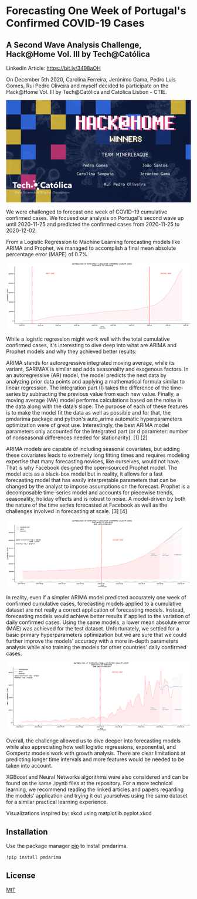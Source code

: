 # Forecasting One Week of Portugal's Confirmed COVID-19 Cases
## A Second Wave Analysis Challenge, Hack@Home Vol. III by Tech@Católica

LinkedIn Article: https://bit.ly/3498aOH

On December 5th 2020, Carolina Ferreira, Jerónimo Gama, Pedro Luis Gomes, Rui Pedro Oliveira and myself decided to participate on the Hack@Home Vol. III by Tech@Católica and Católica Lisbon - CTIE.

![alt text](https://github.com/joaopereiradsantos/covid19-second-wave-forecast/blob/main/images/winner.png?raw=true)

We were challenged to forecast one week of COVID-19 cumulative confirmed cases. We focused our analysis on Portugal's second wave up until 2020-11-25 and predicted the confirmed cases from 2020-11-25 to 2020-12-02.

From a Logistic Regression to Machine Learning forecasting models like ARIMA and Prophet, we managed to accomplish a final mean absolute percentage error (MAPE) of 0.7%.

![alt text](https://github.com/joaopereiradsantos/covid19-second-wave-forecast/blob/main/images/portugal_total_cum_cases.png?raw=true)

While a logistic regression might work well with the total cumulative confirmed cases, it's interesting to dive deep into what are ARIMA and Prophet models and why they achieved better results:

ARIMA stands for autoregressive integrated moving average, while its variant, SARIMAX is similar and adds seasonality and exogenous factors. In an autoregressive (AR) model, the model predicts the next data by analyzing prior data points and applying a mathematical formula similar to linear regression. The integration part (I) takes the difference of the time-series by subtracting the previous value from each new value. Finally, a moving average (MA) model performs calculations based on the noise in the data along with the data’s slope. The purpose of each of these features is to make the model fit the data as well as possible and for that, the pmdarima package and python's auto_arima automatic hyperparameters optimization were of great use. Interestingly, the best ARIMA model parameters only accounted for the Integrated part (or d parameter: number of nonseasonal differences needed for stationarity). [1] [2]

ARIMA models are capable of including seasonal covariates, but adding these covariates leads to extremely long fitting times and requires modeling expertise that many forecasting novices, like ourselves, would not have. That is why Facebook designed the open-sourced Prophet model. The model acts as a black-box model but in reality, it allows for a fast forecasting model that has easily interpretable parameters that can be changed by the analyst to impose assumptions on the forecast. Prophet is a decomposable time-series model and accounts for piecewise trends, seasonality, holiday effects and is robust to noise. A model-driven by both the nature of the time series forecasted at Facebook as well as the challenges involved in forecasting at scale. [3] [4]

![alt text](https://github.com/joaopereiradsantos/covid19-second-wave-forecast/blob/main/images/forecast_cum_cases.png?raw=true)

In reality, even if a simpler ARIMA model predicted accurately one week of confirmed cumulative cases, forecasting models applied to a cumulative dataset are not really a correct application of forecasting models. Instead, forecasting models would achieve better results if applied to the variation of daily confirmed cases. Using the same models, a lower mean absolute error (MAE) was achieved for the test dataset. Unfortunately, we settled for a basic primary hyperparameters optimization but we are sure that we could further improve the models' accuracy with a more in-depth parameters analysis while also training the models for other countries' daily confirmed cases.

![alt text](https://github.com/joaopereiradsantos/covid19-second-wave-forecast/blob/main/images/forecast_day_cases.png?raw=true)

Overall, the challenge allowed us to dive deeper into forecasting models while also appreciating how well logistic regressions, exponential, and Gompertz models work with growth analysis. There are clear limitations at predicting longer time intervals and more features would be needed to be taken into account.

XGBoost and Neural Networks algorithms were also considered and can be found on the same .ipynb files at the repository. For a more technical learning, we recommend reading the linked articles and papers regarding the models' application and trying it out yourselves using the same dataset for a similar practical learning experience.

Visualizations inspired by: xkcd using matplotlib.pyplot.xkcd

## Installation

Use the package manager [pip](https://pip.pypa.io/en/stable/) to install pmdarima.

```bash
!pip install pmdarima
```
## License
[MIT](https://choosealicense.com/licenses/mit/)
